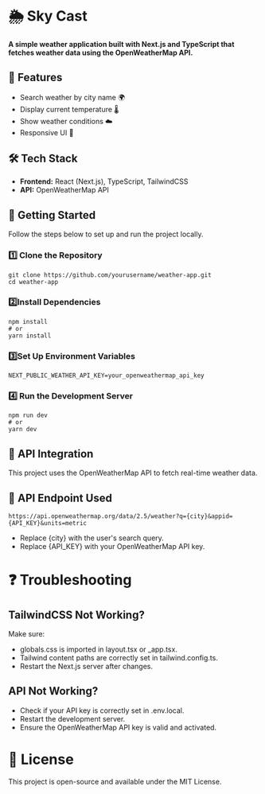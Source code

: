 # 🌦 Sky Cast

#### A simple weather application built with Next.js and TypeScript that fetches weather data using the OpenWeatherMap API.

## 🚀 Features

- Search weather by city name 🌍
- Display current temperature 🌡
- Show weather conditions ☁️
- Responsive UI 📱

## 🛠️ Tech Stack

- **Frontend:** React (Next.js), TypeScript, TailwindCSS
- **API:** OpenWeatherMap API

## 📜 **Getting Started**

Follow the steps below to set up and run the project locally.

### **1️⃣ Clone the Repository**

    git clone https://github.com/yourusername/weather-app.git
    cd weather-app

### **2️⃣Install Dependencies**

    npm install
    # or
    yarn install

### **3️⃣Set Up Environment Variables**

    NEXT_PUBLIC_WEATHER_API_KEY=your_openweathermap_api_key

### **4️⃣ Run the Development Server**

    npm run dev
    # or
    yarn dev

## 📌 API Integration

This project uses the OpenWeatherMap API to fetch real-time weather data.

## 🔗 API Endpoint Used

    https://api.openweathermap.org/data/2.5/weather?q={city}&appid={API_KEY}&units=metric

- Replace {city} with the user's search query.
- Replace {API_KEY} with your OpenWeatherMap API key.

# ❓ Troubleshooting

## TailwindCSS Not Working?

Make sure:

- globals.css is imported in layout.tsx or \_app.tsx.
- Tailwind content paths are correctly set in tailwind.config.ts.
- Restart the Next.js server after changes.

## API Not Working?

- Check if your API key is correctly set in .env.local.
- Restart the development server.
- Ensure the OpenWeatherMap API key is valid and activated.

# 📌 License

This project is open-source and available under the MIT License.
